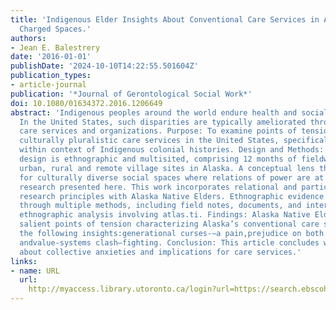 ```yaml
---
title: 'Indigenous Elder Insights About Conventional Care Services in Alaska: Culturally
  Charged Spaces.'
authors:
- Jean E. Balestrery
date: '2016-01-01'
publishDate: '2024-10-10T14:22:55.501604Z'
publication_types:
- article-journal
publication: '*Journal of Gerontological Social Work*'
doi: 10.1080/01634372.2016.1206649
abstract: 'Indigenous peoples around the world endure health and social disparities.
  In the United States, such disparities are typically ameliorated through conventional
  care services and organizations. Purpose: To examine points of tension that characterize
  culturally pluralistic care services in the United States, specifically Alaska,
  within context of Indigenous colonial histories. Design and Methods: The research
  design is ethnographic and multisited, comprising 12 months of fieldwork across
  urban, rural and remote village sites in Alaska. A conceptual lens that accounts
  for culturally diverse social spaces where relations of power are at stake frames
  research presented here. This work incorporates relational and participatory action
  research principles with Alaska Native Elders. Ethnographic evidence was collected
  through multiple methods, including field notes, documents, and interviews, with
  ethnographic analysis involving atlas.ti. Findings: Alaska Native Elders describe
  salient points of tension characterizing Alaska’s conventional care services through
  the following insights:generational curses-—a pain,prejudice on both sides—wounded,
  andvalue-systems clash—fighting. Conclusion: This article concludes with discussion
  about collective anxieties and implications for care services.'
links:
- name: URL
  url: 
    http://myaccess.library.utoronto.ca/login?url=https://search.ebscohost.com/login.aspx?direct=true&db=cin20&AN=118837347&site=ehost-live
---
```

